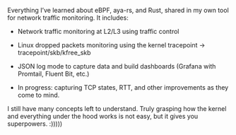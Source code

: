 Everything I’ve learned about eBPF, aya-rs, and Rust, shared in my own tool for network traffic monitoring. It includes:

* Network traffic monitoring at L2/L3 using traffic control

* Linux dropped packets monitoring using the kernel tracepoint → tracepoint/skb/kfree_skb

* JSON log mode to capture data and build dashboards (Grafana with Promtail, Fluent Bit, etc.)

* In progress: capturing TCP states, RTT, and other improvements as they come to mind.

I still have many concepts left to understand. Truly grasping how the kernel and everything under the hood works is not easy, but it gives you superpowers. :)))))
